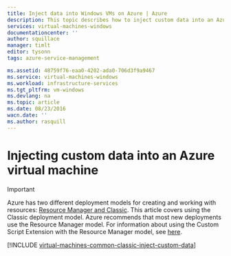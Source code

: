 ```yaml
---
title: Inject data into Windows VMs on Azure | Azure
description: This topic describes how to inject custom data into an Azure virtual machine when the instance is created and how to locate the custom data on either Windows or Linux.
services: virtual-machines-windows
documentationcenter: ''
author: squillace
manager: timlt
editor: tysonn
tags: azure-service-management

ms.assetid: 48759f76-eaa0-4202-ada0-706d3f9a9467
ms.service: virtual-machines-windows
ms.workload: infrastructure-services
ms.tgt_pltfrm: vm-windows
ms.devlang: na
ms.topic: article
ms.date: 08/23/2016
wacn.date: ''
ms.author: rasquill
---
```


# Injecting custom data into an Azure virtual machine
> [!IMPORTANT] 
> Azure has two different deployment models for creating and working with resources: [Resource Manager and Classic](../azure-resource-manager/resource-manager-deployment-model.md). This article covers using the Classic deployment model. Azure recommends that most new deployments use the Resource Manager model. For information about using the Custom Script Extension with the Resource Manager model, see [here](./virtual-machines-windows-extensions-customscript.md).

[!INCLUDE [virtual-machines-common-classic-inject-custom-data](../../includes/virtual-machines-common-classic-inject-custom-data.md)]